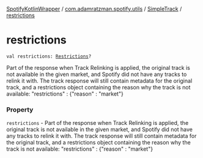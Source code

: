 [SpotifyKotlinWrapper](../../index.md) / [com.adamratzman.spotify.utils](../index.md) / [SimpleTrack](index.md) / [restrictions](./restrictions.md)

# restrictions

`val restrictions: `[`Restrictions`](../-restrictions/index.md)`?`

Part of the response when Track Relinking is applied, the original track is not available in
the given market, and Spotify did not have any tracks to relink it with. The track response will still contain
metadata for the original track, and a restrictions object containing the reason why the track is not available:
"restrictions" : {"reason" : "market"}

### Property

`restrictions` - Part of the response when Track Relinking is applied, the original track is not available in
the given market, and Spotify did not have any tracks to relink it with. The track response will still contain
metadata for the original track, and a restrictions object containing the reason why the track is not available:
"restrictions" : {"reason" : "market"}